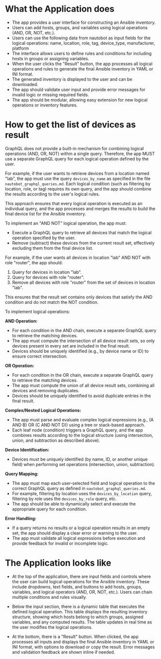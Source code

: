# What the Application does

* The app provides a user interface for constructing an Ansible inventory.
* Users can add hosts, groups, and variables using logical operations (AND, OR, NOT, etc.).
* Users can use the following data from nautobot as input fields for the logical operations: name, location, role, tag, device_type, manufacturer, platform
* The interface allows users to define rules and conditions for including hosts in groups or assigning variables.
* When the user clicks the "Result" button, the app processes all logical operations and rules to generate the final Ansible inventory in YAML or INI format.
* The generated inventory is displayed to the user and can be downloaded.
* The app should validate user input and provide error messages for invalid logic or missing required fields.
* The app should be modular, allowing easy extension for new logical operations or inventory features.

# How to get the list of devices as result

GraphQL does not provide a built-in mechanism for combining logical operations (AND, OR, NOT) within a single query. Therefore, the app MUST use a separate GraphQL query for each logical operation defined by the user.

For example, if the user wants to retrieve devices from a location named "lab", the app must use the query `devices_by_name` as specified in the file `nautobot_graphql_queries.md`. Each logical condition (such as filtering by location, role, or tag) requires its own query, and the app should combine the results according to the user's logical rules.

This approach ensures that every logical operation is executed as an individual query, and the app processes and merges the results to build the final device list for the Ansible inventory.

To implement an "AND NOT" logical operation, the app must:
- Execute a GraphQL query to retrieve all devices that match the logical operation specified by the user.
- Remove (subtract) these devices from the current result set, effectively excluding them from the final device list.

For example, if the user wants all devices in location "lab" AND NOT with role "router", the app should:
1. Query for devices in location "lab".
2. Query for devices with role "router".
3. Remove all devices with role "router" from the set of devices in location "lab".

This ensures that the result set contains only devices that satisfy the AND condition and do not match the NOT condition.

To implement logical operations:

**AND Operation:**
- For each condition in the AND chain, execute a separate GraphQL query to retrieve the matching devices.
- The app must compute the intersection of all device result sets, so only devices present in every set are included in the final result.
- Devices should be uniquely identified (e.g., by device name or ID) to ensure correct intersection.

**OR Operation:**
- For each condition in the OR chain, execute a separate GraphQL query to retrieve the matching devices.
- The app must compute the union of all device result sets, combining all devices and removing duplicates.
- Devices should be uniquely identified to avoid duplicate entries in the final result.

**Complex/Nested Logical Operations:**
- The app must parse and evaluate complex logical expressions (e.g., (A AND B) OR (C AND NOT D)) using a tree or stack-based approach.
- Each leaf node (condition) triggers a GraphQL query, and the app combines results according to the logical structure (using intersection, union, and subtraction as described above).

**Device Identification:**
- Devices must be uniquely identified (by name, ID, or another unique field) when performing set operations (intersection, union, subtraction).

**Query Mapping:**
- The app must map each user-selected field and logical operation to the correct GraphQL query as defined in `nautobot_graphql_queries.md`.
- For example, filtering by location uses the `devices_by_location` query, filtering by role uses the `devices_by_role` query, etc.
- The app should be able to dynamically select and execute the appropriate query for each condition.

**Error Handling:**
- If a query returns no results or a logical operation results in an empty set, the app should display a clear error or warning to the user.
- The app must validate all logical expressions before execution and provide feedback for invalid or incomplete logic.

# The Application looks like

* At the top of the application, there are input fields and controls where the user can build logical operations for the Ansible inventory. These include dropdowns, text fields, and buttons to add hosts, groups, variables, and logical operators (AND, OR, NOT, etc.). Users can chain multiple conditions and rules visually.

* Below the input section, there is a dynamic table that executes the defined logical operation. This table displays the resulting inventory structure, showing which hosts belong to which groups, assigned variables, and any computed results. The table updates in real time as the user modifies the logical operations.

* At the bottom, there is a "Result" button. When clicked, the app processes all inputs and displays the final Ansible inventory in YAML or INI format, with options to download or copy the result. Error messages and validation feedback are shown inline if needed.